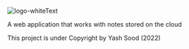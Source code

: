 ![logo-whiteText](https://user-images.githubusercontent.com/42294625/157231588-6c9842a8-5bad-42d1-a079-62646bc83823.png)
 
A web application that works with notes stored on the cloud 

This project is under Copyright by Yash Sood (2022)
